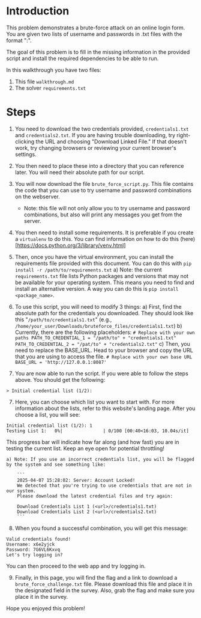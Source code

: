 # Introduction

This problem demonstrates a brute-force attack on an online login form. You are given two lists of username and passwords in .txt files with the format "<username>:<password>".

The goal of this problem is to fill in the missing information in the provided script and install the required dependencies to be able to run.

In this walkthrough you have two files:
1. This file `walkthrough.md`
2. The solver `requirements.txt`

# Steps

1) You need to download the two credentials provided, `credentials1.txt` and `credentials2.txt`. If you are having trouble downloading, try right-clicking the URL and choosing "Download Linked File." If that doesn't work, try changing browsers or reviewing your current browser's settings.
2) You then need to place these into a directory that you can reference later. You will need their absolute path for our script.
3) You will now download the file `brute_force_script.py`. This file contains the code that you can use to try username and password combinations on the webserver.
                
    * Note: this file will not only allow you to try username and password combinations, but also will print any messages you get from the server.
4) You then need to install some requirements. It is preferable if you create a `virtualenv` to do this. You can find information on how to do this (here)[https://docs.python.org/3/library/venv.html]
5) Then, once you have the virtual environment, you can install the requirements file provided with this document. You can do this with `pip install -r /path/to/requirements.txt`
    a) Note: the current `requirements.txt` file lists Python packages and versions that may not be available for your operating system. This means you need to find and install an alternative version. A way you can do this is `pip install <package_name>`.
6) To use this script, you will need to modify 3 things:
    a) First, find the absolute path for the credentials you downloaded. They should look like this "`/path/to/credentials1.txt`" (e.g., `/home/your_user/Downloads/bruteforce_files/credentials1.txt`)
    b) Currently, there are the following placeholders:
        ```
        # Replace with your own paths
        PATH_TO_CREDENTIAL_1 = "/path/to" + "credentials1.txt"
        PATH_TO_CREDENTIAL_2 = "/pat/to" + "credentials2.txt"
        ```
    c) Then, you need to replace the BASE_URL. Head to your browser and copy the URL that you are using to access the file.
        ```
        # Replace with your own base URL
        BASE_URL = 'http://127.0.0.1:8087'
        ```
6) You are now able to run the script. If you were able to follow the steps above. You should get the following:

```
> Initial credential list (1/2):
```

7) Here, you can choose which list you want to start with. For more information about the lists, refer to this website's landing page. After you choose a list, you will see:

```
Initial credential list (1/2): 1
Testing List 1:   0%|               | 0/100 [00:40<16:03, 10.04s/it]
```

This progress bar will indicate how far along (and how fast) you are in testing the current list. Keep an eye open for potential throttling!

    a) Note: If you use an incorrect credentials list, you will be flagged by the system and see something like:

        ```
        2025-04-07 15:28:02: Server: Account Locked!
        We detected that you're trying to use credentials that are not in our system.
        Please download the latest credential files and try again:

        Download Credentials List 1 (<url>/credentials1.txt)
        Download Credentials List 2 (<url>/credentials2.txt)
        ```

8) When you found a successful combination, you will get this message:

```
Valid credentials found!
Username: x6e2yjck
Password: 7G6VL6Kxvq
Let's try logging in?
```

You can then proceed to the web app and try logging in.

9) Finally, in this page, you will find the flag and a link to download a `brute_force_challenge.txt` file. Please download this file and place it in the designated field in the survey. Also, grab the flag and make sure you place it in the survey.

Hope you enjoyed this problem!
    